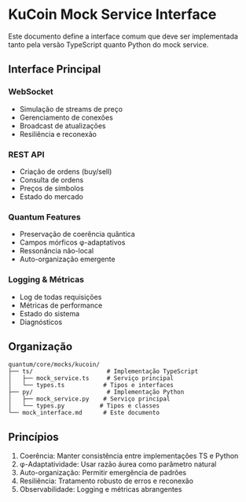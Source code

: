 # KuCoin Mock Service Interface

Este documento define a interface comum que deve ser implementada tanto pela versão TypeScript quanto Python do mock service.

## Interface Principal

### WebSocket
- Simulação de streams de preço
- Gerenciamento de conexões
- Broadcast de atualizações
- Resiliência e reconexão

### REST API
- Criação de ordens (buy/sell)
- Consulta de ordens
- Preços de símbolos
- Estado do mercado

### Quantum Features
- Preservação de coerência quântica
- Campos mórficos φ-adaptativos
- Ressonância não-local
- Auto-organização emergente

### Logging & Métricas
- Log de todas requisições
- Métricas de performance
- Estado do sistema
- Diagnósticos

## Organização

```
quantum/core/mocks/kucoin/
├── ts/                     # Implementação TypeScript
│   ├── mock_service.ts     # Serviço principal
│   └── types.ts           # Tipos e interfaces
├── py/                     # Implementação Python  
│   ├── mock_service.py    # Serviço principal
│   └── types.py          # Tipos e classes
└── mock_interface.md      # Este documento
```

## Princípios

1. Coerência: Manter consistência entre implementações TS e Python
2. φ-Adaptatividade: Usar razão áurea como parâmetro natural
3. Auto-organização: Permitir emergência de padrões
4. Resiliência: Tratamento robusto de erros e reconexão
5. Observabilidade: Logging e métricas abrangentes
